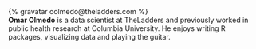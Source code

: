 <div class="profile-container">
  <div class="profile-thumb">
    {% gravatar oolmedo@theladders.com %}
  </div>
  <div class="profile-content">
    <strong>Omar Olmedo</strong> is a data scientist at TheLadders and previously worked in public health research at Columbia University. He enjoys writing R packages, visualizing data and playing the guitar. 
  </div>
</div>
